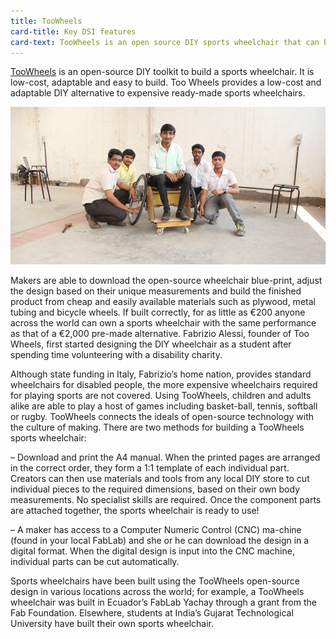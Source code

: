 ```yaml
---
title: TooWheels
card-title: Key DSI features 
card-text: TooWheels is an open source DIY sports wheelchair that can be made in a FabLab. It has been designed to fulfil the needs of multiple targets&#58; from people with disabilities doing sports and organizations developing projects in developing countries, to charities and community organizations who will purchase pre-made wheelchairs, which are easily adjustable on site to fit individual needs. It is a project built upon the idea of distributed peer production for social good, and connected to key stakeholders such as the international FabLab network, the maker community and the organizations promoting sport activities for disabled people.
---
```


[TooWheels](http://toowheels.org/) is an open-source DIY toolkit to build a sports wheelchair. It is low-cost, adaptable and easy to build.  Too Wheels provides a low-cost and adaptable DIY alternative to expensive ready-made sports wheelchairs.

![open drop](../assets/pics/toowheels-s.jpg)

Makers are able to download the open-source wheelchair blue-print, adjust the design based on their unique measurements and build the finished product from cheap and easily available materials such as plywood, metal tubing and bicycle wheels. If built correctly, for as little as €200 anyone across the world can own a sports wheelchair with the same performance as that of a €2,000 pre-made alternative. Fabrizio Alessi, founder of Too Wheels, first started designing the DIY wheelchair as a student after spending time volunteering with a disability charity. 

Although state funding in Italy, Fabrizio’s home nation, provides standard wheelchairs for disabled people, the more expensive wheelchairs required for playing sports are not covered. Using TooWheels, children and adults alike are able to play a host of games including basket-ball, tennis, softball or rugby. TooWheels connects the ideals of open-source technology with the culture of making. There are two methods for building a TooWheels sports wheelchair&#58; 

– Download and print the A4 manual. When the printed pages are arranged in the correct order, they form a 1:1 template of each individual part. Creators can then use materials and tools from any local DIY store to cut individual pieces to the required dimensions, based on their own body measurements. No specialist skills are required. Once the component parts are attached together, the sports wheelchair is ready to use!

– A maker has access to a Computer Numeric Control (CNC) ma-chine (found in your local FabLab) and she or he can download the design in a digital format. When the digital design is input into the CNC machine, individual parts can be cut automatically. 

Sports wheelchairs have been built using the TooWheels open-source design in various locations across the world; for example, a TooWheels wheelchair was built in Ecuador’s FabLab Yachay through a grant from the Fab Foundation. Elsewhere, students at India’s Gujarat Technological University have built their own sports wheelchair. 

